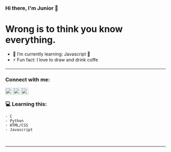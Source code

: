 ### Hi there, I'm Junior  👋

# Wrong is to think you know everything. 

- 🌱 I’m currently learning: Javascript 🤣
- ⚡ Fun fact: I love to draw and drink coffe

---

### Connect with me:

[<img align="left" alt="codeSTACKr | Twitter" width="22px" src="https://cdn.jsdelivr.net/npm/simple-icons@v3/icons/twitter.svg" />][twitter]
[<img align="left" alt="codeSTACKr | LinkedIn" width="22px" src="https://cdn.jsdelivr.net/npm/simple-icons@v3/icons/linkedin.svg" />][linkedin]
[<img align="left" alt="codeSTACKr | Instagram" width="22px" src="https://cdn.jsdelivr.net/npm/simple-icons@v3/icons/instagram.svg" />][instagram]

<br />

### 💻 Learning this:

```
- C
- Python
- HTML/CSS
- Javascript

```
<br />

---

[twitter]: https://twitter.com/somesurname1
[instagram]: https://instagram.com/_junior.mov
[linkedin]: linkedin.com/in/alexandre-junior-946885153/
